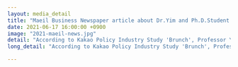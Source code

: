 ```yaml
---
layout: media_detail
title: "Maeil Business Newspaper article about Dr.Yim and Ph.D.Student Shinyoung Kim’s study using AI speakers"
date: 2021-06-17 16:00:00 +0900
image: "2021-maeil-news.jpg"
detail: "According to Kakao Policy Industry Study 'Brunch', Professor Yim and Ph.D. Student Shinyoung Kim conducted a research 'The effects of parent training about narrative interaction for parents with hearing loss who have children with normal hearing: a case study using AI speakers' and showed that AI speakers can promote children’s language development as they act as assistants in interaction between parents and children with hearing impairment."
long_detail: "According to Kakao Policy Industry Study 'Brunch', Professor Yim and Ph.D. Student Shinyoung Kim conducted a research on whether AI speakers can promote children’s language development if they act as assistants in interaction between parents and children with hearing impairment. The research team had five parents and children with hearing loss talk while listening to  stories in AI speaker for six weeks, and assessed the child’s story grammar production and comprehension abilities. They showed that children’s comprehension and production of story grammar increased as a result of using AI speakers . The research team said, “We expect AI speaker technology to solve the problem of technology alienation in hearing-impaired families, and to bring about quantitative and qualitative improvements in children’s language development as well as interaction between parents and children.” The study came as a result of digital inclusive research support project using AI speakers conducted by Kakao and Kakao Enterprise in 2020. 정욱, 'AI 스피커, 청각 지적 장애자 의사소통에 도움' 매일경제, 16-June-2021. [online]. Available: https://www.mk.co.kr/news/it/view/2021/06/585503/"

---
```


